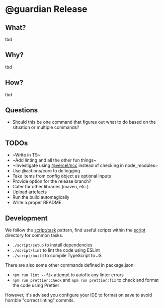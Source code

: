 # @guardian Release

## What?

tbd

## Why?

tbd

## How?

tbd

## Questions

-   Should this be one command that figures out what to do based on the situation or multiple commands?

## TODOs

-   ~Write in TS~
-   ~Add linting and all the other fun things~
-   ~Investigate using [@vercel/ncc](https://github.com/vercel/ncc) instead of checking in node_modules~
-   Use @actions/core to do logging
-   Take items from config object as optional inputs
-   Provide option for the release branch?
-   Cater for other libraries (maven, etc.)
-   Upload artefacts
-   Run the build automagically
-   Write a proper README

## Development

We follow the [script/task](https://github.com/github/scripts-to-rule-them-all) pattern, find useful scripts within the [script](https://github.com/guardian/release-action/blob/main/script) directory for common tasks.

-   `./script/setup` to install dependencies
-   `./script/lint` to lint the code using ESLint
-   `./script/build` to compile TypeScript to JS

There are also some other commands defined in package.json:

-   `npm run lint --fix` attempt to autofix any linter errors
-   `npm run prettier:check` and `npm run prettier:fix` to check and format the code using Prettier

However, it's advised you configure your IDE to format on save to avoid horrible "correct linting" commits.
